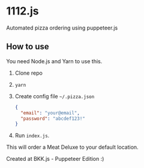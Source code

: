 # 1112.js

Automated pizza ordering using puppeteer.js

## How to use

You need Node.js and Yarn to use this.

1. Clone repo

2. `yarn`

3. Create config file `~/.pizza.json`

   ```json
   {
     "email": "your@email",
     "password": "abcdef123!"
   }
   ```

4. Run `index.js`.

This will order a Meat Deluxe to your default location.

Created at BKK.js - Puppeteer Edition :)
